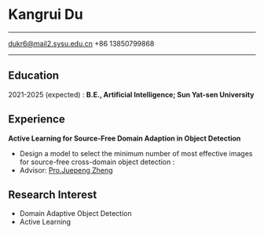 Kangrui Du
============

-------------------     ----------------------------
dukr6@mail2.sysu.edu.cn
+86 13850799868
-------------------     ----------------------------

Education
---------

2021-2025 (expected)
:   **B.E., Artificial Intelligence; Sun Yat-sen University**

Experience
----------

**Active Learning for Source-Free Domain Adaption in Object Detection**

- Design a model to select the minimum number of most effective images for source-free cross-domain object detection :
- Advisor: [Pro.Juepeng Zheng](https://hail-alloy-af4.notion.site/Juepeng-Zheng-d3b70a4b409145139c91e55813cc80fa)


Research Interest
--------------------
- Domain Adaptive Object Detection
- Active Learning

